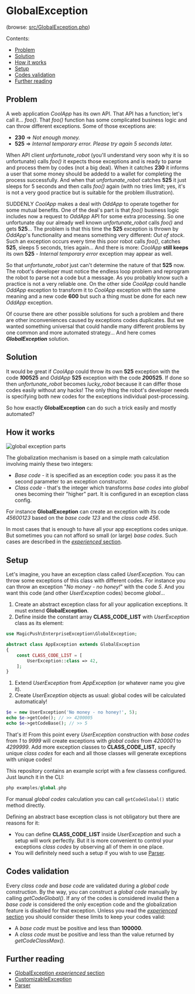 # GlobalException

(browse: [src/GlobalException.php](../../../../src/GlobalException.php))

Contents:
- [Problem](#problem)
- [Solution](#solution)
- [How it works](#how-it-works)
- [Setup](#setup)
- [Codes validation](#codes-validation)
- [Further reading](#further-reading)

## Problem

A web application _CoolApp_ has its own API. That API has a function; let's call it... _foo()_. That _foo()_ function
has some complicated business logic and can throw different exceptions. Some of those exceptions are:
- **230** => _Not enough money._
- **525** => _Internal temporary error. Please try again 5 seconds later._

When API client _unfortunate_robot_ (you'll understand very soon why it is so unfortunate) calls _foo()_ it expects
those exceptions and is ready to parse and process them by codes (not a big deal). When it catches **230** it informs a
user that some money should be addedd to a wallet for completing the process successfully. And when that
_unfortunate_robot_  catches **525** it just sleeps for 5 seconds and then calls _foo()_ again (with no tries limit;
yes, it's is not a very good practice but is suitable for the problem illustration).

SUDDENLY _CoolApp_ makes a deal with _OddApp_ to operate together for some mutual benefits. One of the deal's part is
that _foo()_ business logic includes now a request to _OddApp_ API for some extra processing.
So one unfortunate day our already well known _unfortunate_robot_ calls _foo()_ and gets **525**... The problem is that
this time the **525** exception is thrown by _OddApp_'s functionality and means something very different: _Out of
stock_. Such an exception occurs every time this poor robot calls _foo()_, catches **525**, sleeps 5 seconds, tries
again... And there is more: _CoolApp_ **still keeps** its own **525** - _Internal temporary error_ exception may appear
as well.

So that _unfortunate_robot_ just can't determine the nature of that **525** now. The robot's developer must notice
the endless loop problem and reprogram the robot to parse not a code but a message. As you probably know such a
practice is not a very reliable one. On the other side _CoolApp_ could handle _OddApp_ exception to transform it to
_CoolApp_ exception with the same meaning and a new code **600** but such a thing must be done for each new _OddApp_
exception.

Of course there are other possible solutions for such a problem and there are other inconveniences caused by exceptions
codes duplicates. But we wanted something universal that could handle many different problems by one common and more
automated strategy... And here comes _**GlobalException**_ solution.

## Solution

It would be great if _CoolApp_ could throw its own **525** exception with the code _**1**_**00525** and _OddApp_
**525** exception with the code _**2**_**00525**. If done so then _unfortunate_robot_ becomes _lucky_robot_ because it
can differ those codes easily without any hacks! The only thing the robot's developer needs is specifying both new
codes for the exceptions individual post-processing.

So how exactly **GlobalException** can do such a trick easily and mostly automated?

## How it works

![global exception parts]()

The globalization mechanism is based on a simple math calculation involving mainly these two integers:
- _Base code_ - it is specified as an exception code: you pass it as the second parameter to an exception constructor.
- _Class code_ - that's the integer which transforms _base codes_ into _global_ ones becoming their "higher" part.
It is configured in an exception class config.

For instance **GlobalException** can create an exception with its code _45600123_ based on the _base code_ _123_ and
the _class code_ _456_.

In most cases that is enough to have all your app exceptions codes unique. But sometimes you can not afford so small
(or large) _base codes_. Such cases are described in the [_experienced_ section]().

## Setup

Let's imagine, you have an exception class called _UserException_. You can throw some exceptions of this class with
different codes. For instance you can throw an exception "_No money - no honey!_" with the code _5_. And you want
this code (and other _UserException_ codes) become _global_...

1. Create an abstract exception class for all your application exceptions. It must extend **GlobalException**.
1. Define inside the constant array **CLASS_CODE_LIST** with _UserException_ class as its element:
```php
use MagicPush\EnterpriseException\GlobalException;

abstract class AppException extends GlobalException
{
    const CLASS_CODE_LIST = [
        UserException::class => 42,
    ];
}
```
1. Extend _UserException_ from _AppException_ (or whatever name you give it).
1. Create _UserException_ objects as usual: global codes will be calculated automaticaly!
```php
$e = new UserException('No money - no honey!', 5);
echo $e->getCode(); // >> 4200005
echo $e->getCodeBase(); // >> 5
```

That's it! From this point every _UserException_ construction with _base codes_ from _1_ to _9999_ will create
exceptions with _global codes_ from _4200001_ to _4299999_. Add more exception classes to **CLASS_CODE_LIST**,
specify unique _class codes_ for each and all those classes will generate exceptions with unique codes!

This repository contains an example script with a few classess configured. Just launch it in the CLI:
```php
php examples/global.php
```

For manual _global codes_ calculation you can call `getCodeGlobal()` static method directly.

Defining an abstract base exception class is not obligatory but there are reasons for it:
- You can define **CLASS_CODE_LIST** inside _UserException_ and such a setup will work perfectly.
But it is more convenient to control your exceptions _class codes_ by observing all of them in one place.
- You will definitely need such a setup if you wish to use [Parser](parser.md).

## Codes validation

Every _class code_ and _base code_ are validated during a _global code_ construction. By the way, you can construct a
_global code_ manually by calling _getCodeGlobal()_. If any of the codes is considered invalid then a _base code_ is
considered the only exception code and the globalization feature is disabled for that exception. Unless you read the
[_experienced_ section]() you should consider these limits to keep your codes valid:
- A _base code_ must be positive and less than **100000**.
- A _class code_ must be positive and less than the value returned by _getCodeClassMax()_.

## Further reading

- [GlobalException _experienced_ section]()
- [CustomizableException](customizable-exception.md)
- [Parser](parser.md)
